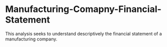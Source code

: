 # Manufacturing-Comapny-Financial-Statement
This analysis seeks to understand descriptively the financial statement of a manufacturing company.
